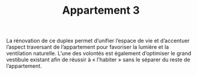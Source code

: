 ﻿---
publishdate: 2019-10-13
title: "Appartement 3"
description: "Appartement 3"
location: "Strasbourg (67)"
client: "Privée"
builder: ["Aurélien SUCHET Architecte"]
period: "2019"
surface: "176 m²"
cost: "-"
images: [
'appartement3/3RLGS_Salon_1_200331_DEF.jpg',
'appartement3/3RLGS_Salon_2_200331_DEF.jpg',
'appartement3/3RLGS_Salle_de_bain_200331_DEF.jpg',
'appartement3/Axo_filaire_insta2_190930.jpg',
'appartement3/Axo_filaire_nh_191015.jpg',
'appartement3/3RLGS_Palette_matéiaux_A.jpg',
]
metadesc: "Rénovation complète d’un appartement duplex situé à Strasbourg, mission conception."
---

La rénovation de ce duplex permet d’unifier l’espace de vie et d’accentuer l’aspect traversant de l’appartement pour favoriser la lumière et la ventilation naturelle. L’une des volontés est également d’optimiser le grand vestibule existant afin de réussir à « l’habiter » sans le séparer du reste de l’appartement.
 